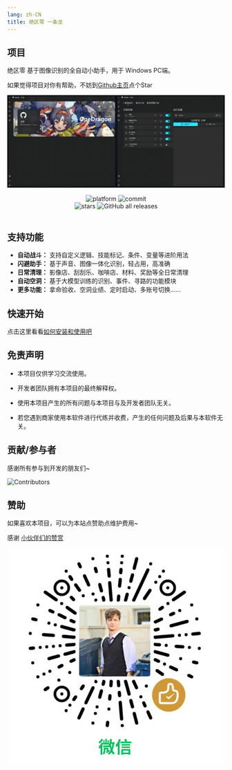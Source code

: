 ```yaml
---
lang: zh-CN
title: 绝区零 一条龙
---
```



## 项目

绝区零 基于图像识别的全自动小助手，用于 Windows PC端。

如果觉得项目对你有帮助，不妨到[Github主页](https://github.com/DoctorReid/ZenlessZoneZero-OneDragon)点个Star

![应用展示](/images/zzz/zzz_app.png)
<div align="center">
    <div>
        <img alt="platform" src="https://img.shields.io/badge/platform-Windows-blueviolet">
        <img alt="commit" src="https://img.shields.io/github/commit-activity/m/DoctorReid/ZenlessZoneZero-OneDragon?color=blue">
    </div>
    <div>
        <img alt="stars" src="https://img.shields.io/github/stars/DoctorReid/ZenlessZoneZero-OneDragon?style=social">
        <img alt="GitHub all releases" src="https://img.shields.io/github/downloads/DoctorReid/ZenlessZoneZero-OneDragon/total?style=social">
    </div>
    <br>
</div>

## 支持功能

- **自动战斗：** 支持自定义逻辑、技能标记、条件、变量等进阶用法
- **闪避助手：** 基于声音、图像一体化识别，轻占用，高准确
- **日常清理：** 影像店、刮刮乐、咖啡店、材料、奖励等全日常清理
- **自动空洞：** 基于大模型训练的识别、事件、寻路的功能模块
- **更多功能：** 拿命验收、空洞业绩、定时启动、多账号切换……

## 快速开始

点击这里看看[如何安装和使用吧](./quickstart.md)

## 免责声明

- 本项目仅供学习交流使用。

- 开发者团队拥有本项目的最终解释权。

- 使用本项目产生的所有问题与本项目与及开发者团队无关。

- 若您遇到商家使用本软件进行代练并收费，产生的任何问题及后果与本软件无关。

## 贡献/参与者

感谢所有参与到开发的朋友们~

![Contributors](https://contrib.rocks/image?repo=DoctorReid/ZenlessZoneZero-OneDragon)

## 赞助

如果喜欢本项目，可以为本站点赞助点维护费用~

感谢 [小伙伴们的赞赏](https://github.com/DoctorReid/OneDragon-Thanks)

![微信赞赏](/images/sponsor_wechat.png)